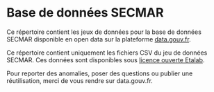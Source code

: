 # Base de données SECMAR
Ce répertoire contient les jeux de données pour la base de données SECMAR disponible en open data sur la plateforme [data.gouv.fr](https://www.data.gouv.fr/fr/datasets/operations-coordonnees-par-les-cross/).

Ce répertoire contient uniquement les fichiers CSV du jeu de données SECMAR. Ces données sont disponibles sous [licence ouverte Etalab](https://www.etalab.gouv.fr/licence-ouverte-open-licence).

Pour reporter des anomalies, poser des questions ou publier une réutilisation, merci de vous rendre sur data.gouv.fr.
